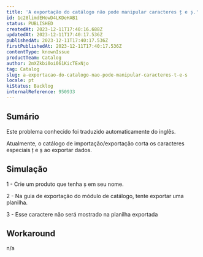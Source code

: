 ```yaml
---
title: 'A exportação do catálogo não pode manipular caracteres ț e ș.'
id: 1c28limdEHowD4LKDeHAB1
status: PUBLISHED
createdAt: 2023-12-11T17:40:16.688Z
updatedAt: 2023-12-11T17:40:17.536Z
publishedAt: 2023-12-11T17:40:17.536Z
firstPublishedAt: 2023-12-11T17:40:17.536Z
contentType: knownIssue
productTeam: Catalog
author: 2mXZkbi0oi061KicTExNjo
tag: Catalog
slug: a-exportacao-do-catalogo-nao-pode-manipular-caracteres-t-e-s
locale: pt
kiStatus: Backlog
internalReference: 950933
---
```


## Sumário

<div class="alert alert-info">
  <p>Este problema conhecido foi traduzido automaticamente do inglês.</p>
</div>


Atualmente, o catálogo de importação/exportação corta os caracteres especiais ț e ș ao exportar dados.

## Simulação


1 - Crie um produto que tenha ș em seu nome.

2 - Na guia de exportação do módulo de catálogo, tente exportar uma planilha.

3 - Esse caractere não será mostrado na planilha exportada

## Workaround


n/a





